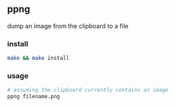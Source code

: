 ## ppng

dump an image from the clipboard to a file

### install
```bash
make && make install
```

### usage

```bash
# assuming the clipboard currently contains an image
ppng filename.png
```
